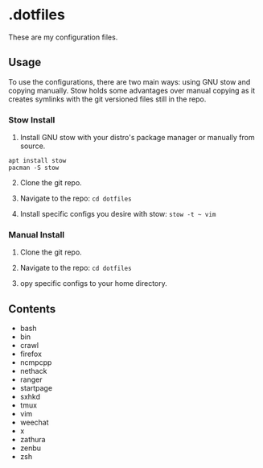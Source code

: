 # .dotfiles

These are my configuration files.

## Usage

To use the configurations, there are two main ways: using GNU stow and copying manually. Stow holds some advantages over manual copying as it creates symlinks with the git versioned files still in the repo.

### Stow Install

1. Install GNU stow with your distro's package manager or manually from source.

```
apt install stow
pacman -S stow
```

2. Clone the git repo.

3. Navigate to the repo: `cd dotfiles`

4. Install specific configs you desire with stow: `stow -t ~ vim`

### Manual Install

1. Clone the git repo.

2. Navigate to the repo: `cd dotfiles`

3. opy specific configs to your home directory.


## Contents
* bash
* bin
* crawl
* firefox
* ncmpcpp
* nethack
* ranger
* startpage
* sxhkd
* tmux
* vim
* weechat
* x
* zathura
* zenbu
* zsh
